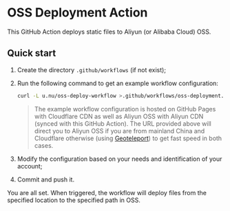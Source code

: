 # OSS Deployment Action

This GitHub Action deploys static files to Aliyun (or Alibaba Cloud) OSS.

## Quick start

1. Create the directory `.github/workflows` (if not exist);

1. Run the following command to get an example workflow configuration:

    ```sh
    curl -L u.nu/oss-deploy-workflow >.github/workflows/oss-deployment.yml
    ```

    > The example workflow configuration is hosted on GitHub Pages with Cloudflare CDN as well as Aliyun OSS with Aliyun CDN (synced with this GitHub Action). The URL provided above will direct you to Aliyun OSS if you are from mainland China and Cloudflare otherwise (using [Geoteleport](https://github.com/YangHanlin/geoteleport)) to get fast speed in both cases.

1. Modify the configuration based on your needs and identification of your account;

1. Commit and push it.

You are all set. When triggered, the workflow will deploy files from the specified location to the specified path in OSS.
